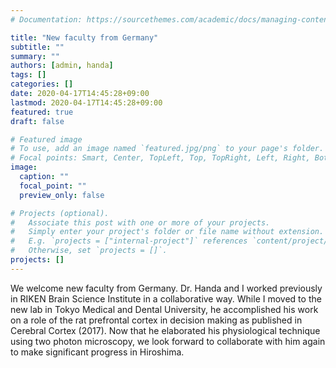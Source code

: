 ```yaml
---
# Documentation: https://sourcethemes.com/academic/docs/managing-content/

title: "New faculty from Germany"
subtitle: ""
summary: ""
authors: [admin, handa]
tags: []
categories: []
date: 2020-04-17T14:45:28+09:00
lastmod: 2020-04-17T14:45:28+09:00
featured: true
draft: false

# Featured image
# To use, add an image named `featured.jpg/png` to your page's folder.
# Focal points: Smart, Center, TopLeft, Top, TopRight, Left, Right, BottomLeft, Bottom, BottomRight.
image:
  caption: ""
  focal_point: ""
  preview_only: false

# Projects (optional).
#   Associate this post with one or more of your projects.
#   Simply enter your project's folder or file name without extension.
#   E.g. `projects = ["internal-project"]` references `content/project/deep-learning/index.md`.
#   Otherwise, set `projects = []`.
projects: []
---
```

We welcome new faculty from Germany. Dr. Handa and I worked previously in RIKEN Brain Science Institute in a collaborative way. While I moved to the new lab in Tokyo Medical and Dental University, he accomplished his work on a role of the rat prefrontal cortex in decision making as published in Cerebral Cortex (2017). Now that he elaborated his physiological technique using two photon microscopy, we look forward to collaborate with him again to make significant progress in Hiroshima.
